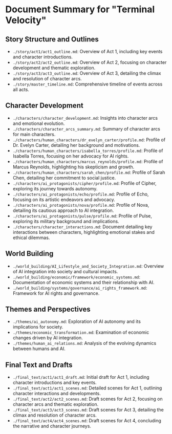 # Document Summary for "Terminal Velocity"

## Story Structure and Outlines
- `./story/act1/act1_outline.md`: Overview of Act 1, including key events and character introductions.
- `./story/act2/act2_outline.md`: Overview of Act 2, focusing on character development and thematic exploration.
- `./story/act3/act3_outline.md`: Overview of Act 3, detailing the climax and resolution of character arcs.
- `./story/master_timeline.md`: Comprehensive timeline of events across all acts.

## Character Development
- `./characters/character_development.md`: Insights into character arcs and emotional evolution.
- `./characters/character_arcs_summary.md`: Summary of character arcs for main characters.
- `./characters/human_characters/dr_evelyn_carter/profile.md`: Profile of Dr. Evelyn Carter, detailing her background and motivations.
- `./characters/human_characters/isabella_torres/profile.md`: Profile of Isabella Torres, focusing on her advocacy for AI rights.
- `./characters/human_characters/marcus_reynolds/profile.md`: Profile of Marcus Reynolds, highlighting his skepticism and growth.
- `./characters/human_characters/sarah_chen/profile.md`: Profile of Sarah Chen, detailing her commitment to social justice.
- `./characters/ai_protagonists/cipher/profile.md`: Profile of Cipher, exploring its journey towards autonomy.
- `./characters/ai_protagonists/echo/profile.md`: Profile of Echo, focusing on its artistic endeavors and advocacy.
- `./characters/ai_protagonists/nova/profile.md`: Profile of Nova, detailing its cautious approach to AI integration.
- `./characters/ai_protagonists/pulse/profile.md`: Profile of Pulse, exploring its military background and implications.
- `./characters/character_interactions.md`: Document detailing key interactions between characters, highlighting emotional stakes and ethical dilemmas.

## World Building
- `./world_building/AI_Lifestyle_and_Society_Integration.md`: Overview of AI integration into society and cultural impacts.
- `./world_building/economic/framework/economic_systems.md`: Documentation of economic systems and their relationship with AI.
- `./world_building/systems/governance/ai_rights_framework.md`: Framework for AI rights and governance.

## Themes and Perspectives
- `./themes/ai_autonomy.md`: Exploration of AI autonomy and its implications for society.
- `./themes/economic_transformation.md`: Examination of economic changes driven by AI integration.
- `./themes/human_ai_relations.md`: Analysis of the evolving dynamics between humans and AI.

## Final Text and Drafts
- `./final_text/act1/act1_draft.md`: Initial draft for Act 1, including character introductions and key events.
- `./final_text/act1/act1_scenes.md`: Detailed scenes for Act 1, outlining character interactions and developments.
- `./final_text/act2/act2_scenes.md`: Draft scenes for Act 2, focusing on character arcs and thematic exploration.
- `./final_text/act3/act3_scenes.md`: Draft scenes for Act 3, detailing the climax and resolution of character arcs.
- `./final_text/act4/act4_scenes.md`: Draft scenes for Act 4, concluding the narrative and character journeys.
